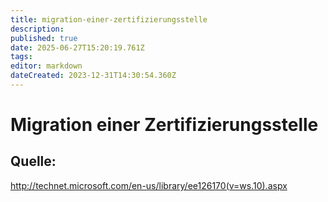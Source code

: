```yaml
---
title: migration-einer-zertifizierungsstelle
description: 
published: true
date: 2025-06-27T15:20:19.761Z
tags: 
editor: markdown
dateCreated: 2023-12-31T14:30:54.360Z
---
```


# Migration einer Zertifizierungsstelle

## Quelle:

http://technet.microsoft.com/en-us/library/ee126170(v=ws.10).aspx